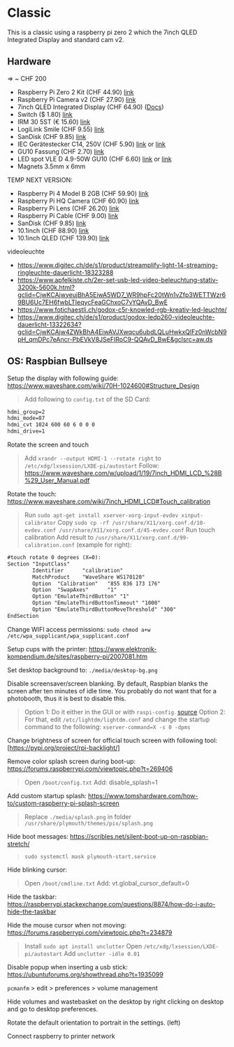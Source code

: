 # Classic

This is a classic using a raspberry pi zero 2 which the 7inch QLED Integrated Display and standard cam v2.

## Hardware

=> ~ CHF 200

- Raspberry Pi Zero 2 Kit (CHF 44.90) [link](https://www.pi-shop.ch/raspberry-pi-zero-2-w-starter-kit)
- Raspberry Pi Camera v2 (CHF 27.90) [link](https://www.pi-shop.ch/raspberry-pi-kamera-module-v2)
- 7inch QLED Integrated Display (CHF 64.90) ([Docs](https://www.waveshare.com/wiki/70H-1024600#CAD_Drawing))
- Switch ($ 1.80) [link](https://www.digikey.com/en/products/detail/zf-electronics/CRE22F2BBBNE/446064)
- IRM 30 5ST (€ 15.60) [link](https://www.meanwell-web.com/en-gb/ac-dc-single-output-encapsulated-power-supply-irm--30--5st)
- LogiLink Smile (CHF 9.55) [link](https://www.digitec.ch/de/s1/product/logilink-smile-usb-a-dockingstation-usb-hub-12776246)
- SanDisk (CHF 9.85) [link](https://www.digitec.ch/de/s1/product/sandisk-ultra-flair-16-gb-usb-a-usb-30-usb-stick-5751581?supplier=406802)
- IEC Gerätestecker C14, 250V (CHF 5.90) [link](https://ch.schurter.com/de/datasheet/6100-3#) or [link](https://www.digitec.ch/de/s1/product/iec-euro-male-chassis-kabel-zubehoer-7513443?dbq=1&gclid=CjwKCAjwyeujBhA5EiwA5WD7_Q1jJYOi5diIhUWeIenjA4d_eLO3U_euTVlX-1x6Z90KP7QMtQx0pxoCHEEQAvD_BwE&gclsrc=aw.ds)
- GU10 Fassung (CHF 2.70) [link](https://www.distrelec.ch/de/fassung-gu10-2a-250v-keramik-weiss-bailey-lights-141234/p/30148723?trackQuery=gu10+fassung&pos=1&origPos=1&origPageSize=50&track=true)
- LED spot VLE D 4.9-50W GU10 (CHF 6.60) [link](https://www.lighting.philips.ch/prof/led-lampen-und-roehren/led-reflektorlampen/master-ledspot-value-gu10-hochvolt-reflektorlampen/929001349102_EU/product) or [link](https://www.brack.ch/philips-professional-lampe-mas-led-spot-vle-d-4-9-50w-gu10-927-60d-574777?utm_source=google&utm_medium=cpc&utm_campaign=%21cc-pssh%21l-d%21e-g%21t-pla%21t2-css%21k1-bh%21z-baumarkt_hobby_pmax&utm_term=&adgroup_id=&ad_position=&ad_type=pla&campaign_id=19707784704&gclid=CjwKCAjwyeujBhA5EiwA5WD7_UYegTR-qRt3Yse91xTHNmFo6cAL2rDo7CU9bKm8LOzs3knHJ-nDHBoC24AQAvD_BwE)
- Magnets 3.5mm x 6mm

TEMP NEXT VERSION:

- Raspberry Pi 4 Model B 2GB (CHF 59.90) [link](https://www.pi-shop.ch/raspberry-pi-4-model-b-2gb)
- Raspberry Pi HQ Camera (CHF 60.90) [link](https://www.pi-shop.ch/hq-camera)
- Raspberry Pi Lens (CHF 26.20) [link](https://www.digitec.ch/de/s1/product/raspberry-pi-camera-diverse-elektronikmodul-13191781)
- Raspberry Pi Cable (CHF 9.00) [link](https://www.pi-shop.ch/flex-kabel-fuer-das-raspberry-pi-kamera-modul-46cm)
- SanDisk (CHF 9.85) [link](https://www.digitec.ch/de/s1/product/sandisk-ultra-flair-16-gb-usb-a-usb-30-usb-stick-5751581?supplier=406802)
- 10.1inch (CHF 88.90) [link](https://www.pi-shop.ch/10-1inch-capacitive-touch-display-for-raspberry-pi)
- 10.1inch QLED (CHF 139.90) [link](https://www.pi-shop.ch/10-1inch-qled-quantum-dot-display-capacitive-touch-1280-720)

videoleuchte
- https://www.digitec.ch/de/s1/product/streamplify-light-14-streaming-ringleuchte-dauerlicht-18323288
- https://www.apfelkiste.ch/2er-set-usb-led-video-beleuchtung-stativ-3200k-5600k.html?gclid=CjwKCAjwyeujBhA5EiwA5WD7_WR9hpFc20tWn1vZfp3WETTWzr69BU6Uc7EH6fwbLTIeqycFeaGChxoC7vYQAvD_BwE
- https://www.fotichaestli.ch/godox-c5r-knowled-rgb-kreativ-led-leuchte/
- https://www.digitec.ch/de/s1/product/godox-ledp260-videoleuchte-dauerlicht-13322634?gclid=CjwKCAjw4ZWkBhA4EiwAVJXwqcu6ubdLQLuHwkxQlFz0nWcbN9pH_qmDPc7eAncr-PbEVkV8JSeFIRoC9-QQAvD_BwE&gclsrc=aw.ds

## OS: Raspbian Bullseye

Setup the display with following guide: <https://www.waveshare.com/wiki/70H-1024600#Structure_Design>

> Add following to `config.txt` of the SD Card:

```txt
hdmi_group=2
hdmi_mode=87
hdmi_cvt 1024 600 60 6 0 0 0
hdmi_drive=1
```

Rotate the screen and touch

> Add `xrandr --output HDMI-1 --rotate right` to `/etc/xdg/lxsession/LXDE-pi/autostart`
> Follow: <https://www.waveshare.com/w/upload/1/19/7inch_HDMI_LCD_%28B%29_User_Manual.pdf>

Rotate the touch: <https://www.waveshare.com/wiki/7inch_HDMI_LCD#Touch_calibration>

> Run `sudo apt-get install xserver-xorg-input-evdev xinput-calibrator`
> Copy `sudo cp -rf /usr/share/X11/xorg.conf.d/10-evdev.conf /usr/share/X11/xorg.conf.d/45-evdev.conf`
> Run touch calibration
> Add result to `/usr/share/X11/xorg.conf.d/99-calibration.conf` (example for right):

```txt
#touch rotate 0 degrees (X=0):
Section "InputClass"
        Identifier      "calibration"
        MatchProduct    "WaveShare WS170120"
        Option  "Calibration"   "855 836 173 176"
        Option  "SwapAxes"      "1"
        Option "EmulateThirdButton" "1"
        Option "EmulateThirdButtonTimeout" "1000"
        Option "EmulateThirdButtonMoveThreshold" "300"
EndSection
```

Change WIFI access permissions: `sudo chmod a+w /etc/wpa_supplicant/wpa_supplicant.conf`

Setup cups with the printer: <https://www.elektronik-kompendium.de/sites/raspberry-pi/2007081.htm>

Set desktop background to: `./media/desktop-bg.png`

Disable screensaver/screen blanking. By default, Raspbian blanks the screen after ten minutes of idle time.
You probably do not want that for a photobooth, thus it is best to disable this.

> Option 1: Do it either in the GUI or with `raspi-config`. [source](https://pimylifeup.com/raspberry-pi-disable-screen-blanking/)
> Option 2: For that, edit `/etc/lightdm/lightdm.conf` and change the startup command to the following: `xserver-command=X -s 0 -dpms`

Change brightness of screen for official touch screen with following tool: [https://pypi.org/project/rpi-backlight/]

Remove color splash screen during boot-up: <https://forums.raspberrypi.com/viewtopic.php?t=269406>

> Open `/boot/config.txt`
> Add:
> disable_splash=1

Add custom startup splash: <https://www.tomshardware.com/how-to/custom-raspberry-pi-splash-screen>

> Replace `./media/splash.png` in folder `/usr/share/plymouth/themes/pix/splash.png`

Hide boot messages: <https://scribles.net/silent-boot-up-on-raspbian-stretch/>

> `sudo systemctl mask plymouth-start.service`

Hide blinking cursor:

> Open `/boot/cmdline.txt`
> Add:
> vt.global_cursor_default=0

Hide the taskbar: <https://raspberrypi.stackexchange.com/questions/8874/how-do-i-auto-hide-the-taskbar>

Hide the mouse cursor when not moving: <https://forums.raspberrypi.com/viewtopic.php?t=234879>

> Install `sudo apt install unclutter`
> Open `/etc/xdg/lxsession/LXDE-pi/autostart`
>Add `unclutter -idle 0.01`

Disable popup when inserting a usb stick: <https://ubuntuforums.org/showthread.php?t=1935099>

`pcmanfm` > edit > preferences > volume management

Hide volumes and wastebasket on the desktop by right clicking on desktop and go to desktop preferences.

Rotate the default orientation to portrait in the settings. (left)

Connect raspberry to printer network
